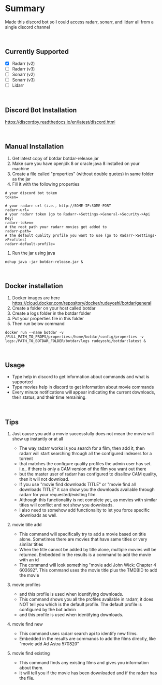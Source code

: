 # Summary

Made this discord bot so I could access radarr, sonarr, and lidarr all from a single discord channel

<br/>

## Currently Supported

- [x] Radarr (v2)
- [ ] Radarr (v3)
- [ ] Sonarr (v2)
- [ ] Sonarr (v3)
- [ ] Lidarr

<br/>

## Discord Bot Installation

https://discordpy.readthedocs.io/en/latest/discord.html

<br/>

## Manual Installation

1. Get latest copy of botdar botdar-release.jar
1. Make sure you have openjdk 8 or oracle java 8 installed on your machine
1. Create a file called "properties" (without double quotes) in same folder as the jar
1. Fill it with the following properties
```
# your discord bot token
token=

# your radarr url (i.e., http://SOME-IP:SOME-PORT
radarr-url=
# your radarr token (go to Radarr->Settings->General->Security->Api Key)
radarr-token=
# the root path your radarr movies get added to
radarr-path=
# the default quality profile you want to use (go to Radarr->Settings->Profiles)
radarr-default-profile=
```
1. Run the jar using java
```
nohup java -jar botdar-release.jar &
```
<br/>

## Docker installation

1. Docker images are here https://cloud.docker.com/repository/docker/rudeyoshi/botdar/general
1. Create a folder on your host called botdar
1. Create a logs folder in the botdar folder
1. Put your properties file in this folder
1. Then run below command
```
docker run --name botdar -v /FULL_PATH_TO_PROPS/properties:/home/botdar/config/properties -v logs:/PATH_TO_BOTDAR_FOLDER/botdar/logs rudeyoshi/botdar:latest &
```

<br/>

## Usage

* Type help in discord to get information about commands and what is supported
* Type movies help in discord to get information about movie commands
* Every minute notifications will appear indicating the current downloads, their status, and their time remaining.

<br/>

## Tips

1. Just cause you add a movie successfully does not mean the movie will show up instantly or at all
   - The way radarr works is you search for a film, then add it, then radarr will start searching through all the configured indexers for a torrent
   - that matches the configure quality profiles the admin user has set. i.e., if there is only a CAM version of the film you want out there
   - but the master user of radarr has configured to disallow CAM quality, then it will not download.
   - If you use "movie find downloads TITLE" or "movie find all downloads TITLE" it can show you the downloads available through radarr for your requested/existing film.
   - Although this functionality is not complete yet, as movies with similar titles will conflict and not show you downloads.
   - I also need to somehow add functionality to let you force specific downloads as well.

2. movie title add
   - This command will specifically try to add a movie based on title alone. Sometimes there are movies that have same titles or very similar titles
   - When the title cannot be added by title alone, multiple movies will be returned. Embedded in the results is a command to add the movie with an id
   - The command will look something "movie add John Wick: Chapter 4 603692". This command uses the movie title plus the TMDBID to add the movie

3. movie profiles
   - and this profile is used when identifying downloads.
   - This command shows you all the profiles available in radarr, it does NOT tell you which is the default profile. The default profile is configured by the bot admin
   - and this profile is used when identifying downloads.

4. movie find new
   - This command uses radarr search api to identify new films.
   - Embedded in the results are commands to add the films directly, like "movie add Ad Astra 570820"

5. movie find existing
   - This command finds any existing films and gives you information about them.
   - It will tell you if the movie has been downloaded and if the radarr has the file.